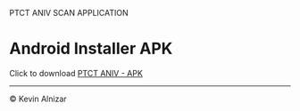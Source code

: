 PTCT ANIV SCAN APPLICATION

# Android Installer APK 
Click to download [PTCT ANIV - APK](https://github.com/kevinxcode/publish-app/raw/main/apk/ptct_aniv_scan.apk)

-----

&copy; Kevin Alnizar